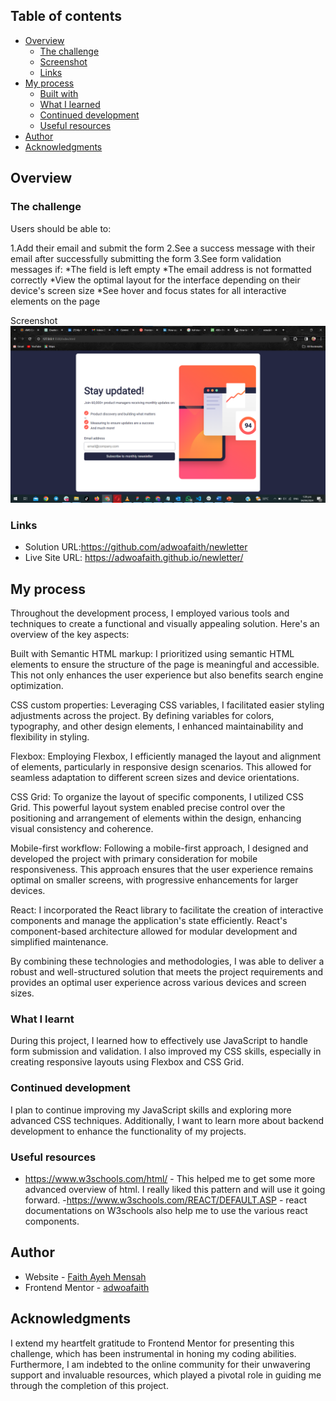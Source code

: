 ## Table of contents

- [Overview](#overview)
  - [The challenge](#the-challenge)
  - [Screenshot](#screenshot)
  - [Links](#links)
- [My process](#my-process)
  - [Built with](#built-with)
  - [What I learned](#what-i-learned)
  - [Continued development](#continued-development)
  - [Useful resources](#useful-resources)
- [Author](#author)
- [Acknowledgments](#acknowledgments)

## Overview

### The challenge
Users should be able to:

 1.Add their email and submit the form
 2.See a success message with their email after successfully submitting the form
 3.See form validation messages if:
 *The field is left empty
 *The email address is not formatted correctly
 *View the optimal layout for the interface depending on their device's screen size
 *See hover and focus states for all interactive elements on the page

 Screenshot
![Solution Screenshot](./assets/images/newsletter.png)

### Links

- Solution URL:https://github.com/adwoafaith/newletter
- Live Site URL: https://adwoafaith.github.io/newletter/

## My process
Throughout the development process, I employed various tools and techniques to create a functional and visually appealing solution. Here's an overview of the key aspects:

Built with
Semantic HTML markup: I prioritized using semantic HTML elements to ensure the structure of the page is meaningful and accessible. This not only enhances the user experience but also benefits search engine optimization.

CSS custom properties: Leveraging CSS variables, I facilitated easier styling adjustments across the project. By defining variables for colors, typography, and other design elements, I enhanced maintainability and flexibility in styling.

Flexbox: Employing Flexbox, I efficiently managed the layout and alignment of elements, particularly in responsive design scenarios. This allowed for seamless adaptation to different screen sizes and device orientations.

CSS Grid: To organize the layout of specific components, I utilized CSS Grid. This powerful layout system enabled precise control over the positioning and arrangement of elements within the design, enhancing visual consistency and coherence.

Mobile-first workflow: Following a mobile-first approach, I designed and developed the project with primary consideration for mobile responsiveness. This approach ensures that the user experience remains optimal on smaller screens, with progressive enhancements for larger devices.

React: I incorporated the React library to facilitate the creation of interactive components and manage the application's state efficiently. React's component-based architecture allowed for modular development and simplified maintenance.

By combining these technologies and methodologies, I was able to deliver a robust and well-structured solution that meets the project requirements and provides an optimal user experience across various devices and screen sizes.

### What I learnt

During this project, I learned how to effectively use JavaScript to handle form submission and validation. I also improved my CSS skills, especially in creating responsive layouts using Flexbox and CSS Grid.

### Continued development

I plan to continue improving my JavaScript skills and exploring more advanced CSS techniques. Additionally, I want to learn more about backend development to enhance the functionality of my projects.

### Useful resources

- https://www.w3schools.com/html/ - This helped me  to get some more advanced overview of html. I really liked this pattern and will use it going forward.
-https://www.w3schools.com/REACT/DEFAULT.ASP - react documentations on W3schools also help me to use the various react components.

## Author

- Website - [Faith Ayeh Mensah](https://www.your-site.com)
- Frontend Mentor - [adwoafaith](https://github.com/adwoafaith/newlette)


## Acknowledgments
I extend my heartfelt gratitude to Frontend Mentor for presenting this challenge, which has been instrumental in honing my coding abilities. Furthermore, I am indebted to the online community for their unwavering support and invaluable resources, which played a pivotal role in guiding me through the completion of this project.